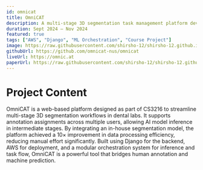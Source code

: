 ```yaml
---
id: omnicat
title: OmniCAT
description: A multi-stage 3D segmentation task management platform developed for dental applications.
duration: Sept 2024 – Nov 2024
featured: true
tags: ["AWS", "Django", "ML Orchestration", "Course Project"]
image: https://raw.githubusercontent.com/shirsho-12/shirsho-12.github.io/refs/heads/master/src/assets/img/rl/omnicat.png
githubUrl: https://github.com/omnicat-nus/omnicat
liveUrl: https://omnic.at
paperUrl: https://raw.githubusercontent.com/shirsho-12/shirsho-12.github.io/refs/heads/master/src/assets/docs/omnicat.pdf
---
```


# Project Content

OmniCAT is a web-based platform designed as part of CS3216 to streamline multi-stage 3D segmentation workflows in dental labs. It supports annotation assignments across multiple users, allowing AI model inference in intermediate stages. By integrating an in-house segmentation model, the platform achieved a 10× improvement in data processing efficiency, reducing manual effort significantly. Built using Django for the backend, AWS for deployment, and a modular orchestration system for inference and task flow, OmniCAT is a powerful tool that bridges human annotation and machine prediction.
